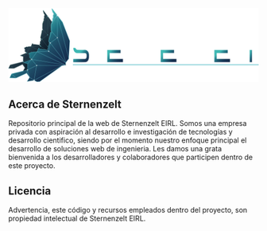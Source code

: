 <p align="center"><a href="https://www.sternenzelt.net.pe" target="_blank"><img src="https://raw.githubusercontent.com/SternenzeltDevTeam/SternenzeltMainWebsite/refs/heads/main/assets/img/logo_banner.png"></a></p>

## Acerca de Sternenzelt

Repositorio principal de la web de Sternenzelt EIRL. Somos una empresa privada con aspiración al desarrollo e investigación de tecnologías y desarrollo cientifico, siendo por el momento nuestro enfoque principal el desarrollo de soluciones web de ingenieria. Les damos una grata bienvenida a los desarrolladores y colaboradores que participen dentro de este proyecto.

## Licencia

Advertencia, este código y recursos empleados dentro del proyecto, son propiedad intelectual de Sternenzelt EIRL. 
